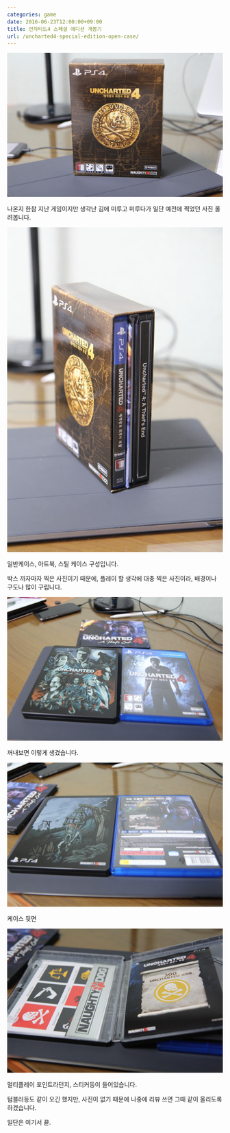 ```yaml
---
categories: game
date: 2016-06-23T12:00:00+09:00
title: 언차티드4 스페셜 에디션 개봉기
url: /uncharted4-special-edition-open-case/
---
```


<img src="/images/4k4_qgYVSb.jpg" alt="niceb5y blog">

나온지 한참 지난 게임이지만 생각난 김에 미루고 미루다가 일단 예전에 찍었던 사진 올려봅니다.

<img src="/images/Nygu9lKNBb.jpg" alt="niceb5y blog">

일반케이스, 아트북, 스틸 케이스 구성입니다.

박스 까자마자 찍은 사진이기 때문에, 플레이 할 생각에 대충 찍은 사진이라, 배경이나 구도나 많이 구립니다.

<img src="/images/Vk7ucgKNSW.jpg" alt="niceb5y blog">

꺼내보면 이렇게 생겼습니다.

<img src="/images/Ek_5eFVHW.jpg" alt="niceb5y blog">

케이스 뒷면

<img src="/images/4JGOclFVSZ.jpg" alt="niceb5y blog">

멀티플레이 포인트라던지, 스티커등이 들어있습니다.

텀블러등도 같이 오긴 했지만, 사진이 없기 때문에 나중에 리뷰 쓰면 그때 같이 올리도록 하겠습니다.

일단은 여기서 끝.
